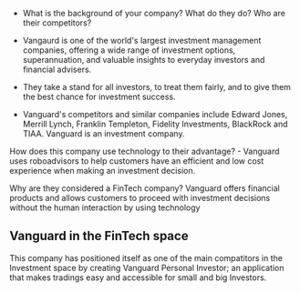  * What is the background of your company? What do they do? Who are their competitors?
 
* Vangaurd is one of the world's largest investment management companies, offering a wide range of investment options, superannuation, and valuable insights to everyday investors and financial advisers.
 * They take a stand for all investors, to treat them fairly, and to give them the best chance for investment success.
 * Vanguard's competitors and similar companies include Edward Jones, Merrill Lynch, Franklin Templeton, Fidelity Investments, BlackRock and TIAA. Vanguard is an investment company.

How does this company use technology to their advantage? - Vanguard uses roboadvisors to help customers have an efficient and low cost experience when making an investment decision.

Why are they considered a FinTech company? Vanguard offers financial products and allows customers to proceed with investment decisions without the human interaction by using technology


##  Vanguard in the FinTech space

This company has positioned itself as one of the main compatitors in the 
Investment space by creating Vanguard Personal Investor; an application that makes tradings easy and 
accessible for small and big Investors.
